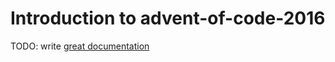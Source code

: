 # Introduction to advent-of-code-2016

TODO: write [great documentation](http://jacobian.org/writing/what-to-write/)

